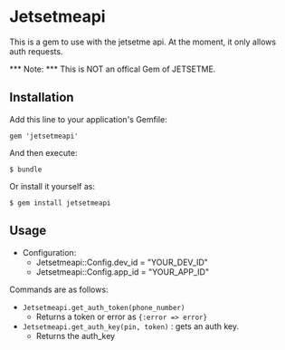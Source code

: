 # Jetsetmeapi

This is a gem to use with the jetsetme api. At the moment, it only allows auth requests.

*** Note: *** This is NOT an offical Gem of JETSETME.

## Installation

Add this line to your application's Gemfile:

    gem 'jetsetmeapi'

And then execute:

    $ bundle

Or install it yourself as:

    $ gem install jetsetmeapi

## Usage

  - Configuration:
    - Jetsetmeapi::Config.dev_id = "YOUR_DEV_ID"
    - Jetsetmeapi::Config.app_id = "YOUR_APP_ID"

Commands are as follows:

  - `Jetsetmeapi.get_auth_token(phone_number)`
    - Returns a token or error as `{:error => error}`
  - `Jetsetmeapi.get_auth_key(pin, token)` : gets an auth key.
    - Returns the auth_key
